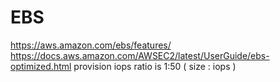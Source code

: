 # EBS 

https://aws.amazon.com/ebs/features/
https://docs.aws.amazon.com/AWSEC2/latest/UserGuide/ebs-optimized.html
provision iops ratio is   1:50 ( size : iops )
